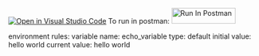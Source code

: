 [![Open in Visual Studio Code](https://classroom.github.com/assets/open-in-vscode-718a45dd9cf7e7f842a935f5ebbe5719a5e09af4491e668f4dbf3b35d5cca122.svg)](https://classroom.github.com/online_ide?assignment_repo_id=13606463&assignment_repo_type=AssignmentRepo)
To run in postman:
[<img src="https://run.pstmn.io/button.svg" alt="Run In Postman" style="width: 128px; height: 32px;">](https://app.getpostman.com/run-collection/32409501-22db1d57-efc1-43d6-a9a4-8e1d86f0b48f?action=collection%2Ffork&source=rip_markdown&collection-url=entityId%3D32409501-22db1d57-efc1-43d6-a9a4-8e1d86f0b48f%26entityType%3Dcollection%26workspaceId%3D46bb3b59-a399-45a1-a1ef-00ee0fb90496)

environment rules:
variable name: echo_variable
type: default
initial value: hello world
current value: hello world